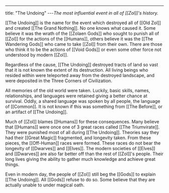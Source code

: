 ---
title: "The Undoing"
---*The most influential event in all of [[Zol]]'s history.*

[[The Undoing]] is the name for the event which destroyed all of [[Old Zol]] and created [[The Grand Nothing]]. No one knows what caused it. Some believe it was the wrath of the [[Zolaen Gods]] who sought to punish all of [[Zol]] for the actions of the [[Humans]], others believe it was the [[The Wandering Gods]] who came to take [[Zol]] from their own. There are those who think it to be the actions of [[Void Gods]] or even some other force not understood by modern [[Zol]].

Regardless of the cause, [[The Undoing]] destroyed tracts of land so vast that it is not known the extent of its destruction. All living beings who resided within were teleported away from the destroyed landscape, and were deposited in the Three Corners of Civilization.

All memories of the old world were taken. Luckily, basic skills, names, relationships, and languages were retained giving a better chance at survival. Oddly, a shared language was spoken by all people, the language of [[Common]]. It is not known if this was something from [[The Before]], or an artifact of [[The Undoing]].

Much of [[Zol]] blames [[Humans]] for these consequences. Many believe that [[Humans]] were once one of 3 great races called [[The Triumvirate]]. They were punished most of all during [[The Undoing]]. Theories say they had their [[Great Magic]] fragmented, and longevity taken. From these pieces, the [[Off-Human]] races were formed. These races do not bear the longevity of [[Dwarves]] and [[Elves]]. The modern societies of [[Elves]] and [[Dwarves]] are also far better off than the rest of [[Zol]]'s people. Their long lives giving the ability to gather much knowledge and achieve great things.

Even in modern day, the people of [[Zol]] still beg the [[Gods]] to explain [[The Undoing]]. All [[Gods]] refuse to do so. Some believe that they are actually unable to under magical oath.